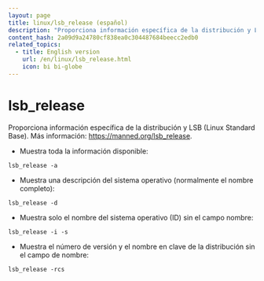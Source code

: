 ```yaml
---
layout: page
title: linux/lsb_release (español)
description: "Proporciona información específica de la distribución y LSB (Linux Standard Base)."
content_hash: 2a09d9a24780cf838ea0c304487684beecc2edb0
related_topics:
  - title: English version
    url: /en/linux/lsb_release.html
    icon: bi bi-globe
---
```

# lsb_release

Proporciona información específica de la distribución y LSB (Linux Standard Base).
Más información: <https://manned.org/lsb_release>.

- Muestra toda la información disponible:

`lsb_release -a`

- Muestra una descripción del sistema operativo (normalmente el nombre completo):

`lsb_release -d`

- Muestra solo el nombre del sistema operativo (ID) sin el campo nombre:

`lsb_release -i -s`

- Muestra el número de versión y el nombre en clave de la distribución sin el campo de nombre:

`lsb_release -rcs`
